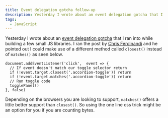 ```yaml
---
title: Event delegation gotcha follow-up
description: Yesterday I wrote about an event delegation gotcha that I ran into while building a few small JS libraries. Since posting, Chris Ferdinandi shared with me another alternative solution.
tags:
  - JavaScript
---
```

Yesterday I wrote about an [event delegation gotcha](/posts/2018/08/event-delegation-gotcha/) that I ran into while building a few small JS libraries. I ran the post by [Chris Ferdinandi](https://gomakethings.com/) and he pointed out I could make use of a different method called `closest()` instead of `matches()` as seen below.

```js/2/3
document.addEventListener('click',  event => {
  // If event doesn't match our toggle selector return
  if (!event.target.closest('.accordion-toggle')) return
  if (!event.target.matches('.accordion-toggle')) return
  // Run toggle code
  togglePanel()
}, false)
```

Depending on the browsers you are looking to support, `matches()` offers a little better support than `closest()`. So using the one line css trick might be an option for you if you are counting bytes.
